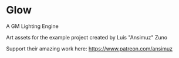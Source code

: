 # Glow
A GM Lighting Engine

Art assets for the example project created by Luis "Ansimuz" Zuno

Support their amazing work here: https://www.patreon.com/ansimuz
